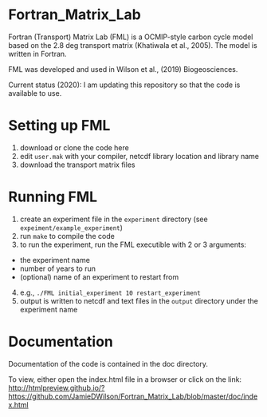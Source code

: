 # Fortran_Matrix_Lab

Fortran (Transport) Matrix Lab (FML) is a OCMIP-style carbon cycle model based on the 2.8 deg transport matrix (Khatiwala et al., 2005). The model is written in Fortran.

FML was developed and used in Wilson et al., (2019) Biogeosciences.

Current status (2020): I am updating this repository so that the code is available to use.

# Setting up FML
1) download or clone the code here
2) edit `user.mak` with your compiler, netcdf library location and library name
3) download the transport matrix files

# Running FML
1) create an experiment file in the `experiment` directory (see `expeiment/example_experiment`)
2) run `make` to compile the code
3) to run the experiment, run the FML executible with 2 or 3 arguments:
  - the experiment name
  - number of years to run
  - (optional) name of an experiment to restart from
4) e.g., `./FML initial_experiment 10 restart_experiment`
5) output is written to netcdf and text files in the `output` directory under the experiment name
  
# Documentation
Documentation of the code is contained in the doc directory.

To view, either open the index.html file in a browser or click on the link:
http://htmlpreview.github.io/?https://github.com/JamieDWilson/Fortran_Matrix_Lab/blob/master/doc/index.html
